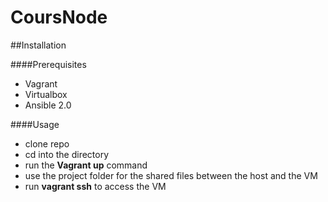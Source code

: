 # CoursNode

##Installation

####Prerequisites

* Vagrant
* Virtualbox
* Ansible 2.0

####Usage

* clone repo
* cd into the directory
* run the **Vagrant up** command
* use the project folder for the shared files between the host and the VM
* run **vagrant ssh** to access the VM 